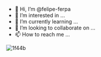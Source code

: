 - 👋 Hi, I’m @felipe-ferpa
- 👀 I’m interested in ...
- 🌱 I’m currently learning ...
- 💞️ I’m looking to collaborate on ...
- 📫 How to reach me ...

<!---
felipe-ferpa/felipe-ferpa is a ✨ special ✨ repository because its `README.md` (this file) appears on your GitHub profile.
You can click the Preview link to take a look at your changes.
--->
![1f44b](https://user-images.githubusercontent.com/102609267/160649159-4b2c203f-7680-42bd-9f27-a739271015e5.png)
